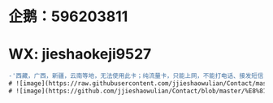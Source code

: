 # <h1>企鹅：596203811                                                                                   
# <h1>WX: jieshaokeji9527
  ```diff
  -'西藏，广西，新疆，云南等地，无法使用此卡；纯流量卡，只能上网，不能打电话、接发短信'#
# ![image](https://raw.githubusercontent.com/jjieshaowulian/Contact/master/%E7%94%B5%E4%BF%A1%E9%9B%B7%E7%A5%9E%E5%8D%A1.jpg)
# ![image](https://github.com/jjieshaowulian/Contact/blob/master/%E8%81%94%E9%80%9A%E8%B6%85%E7%A5%9E%E5%8D%A1.png)



  


